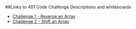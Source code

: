 ##Links to 401 Code Challenge Descriptions and whiteboards
* [Challenge 1 - Reverse an Array](./readmes/arreverse.md)
* [Challenge 2 - Shift an Array](readmes/arrshift.md)
